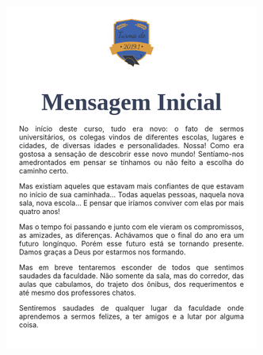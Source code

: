 

<style>

body { 
  background-image: url("../imagens/fundo9.png");
  background-repeat: no-repeat;
  background-attachment: fixed;
  background-position: center; 
}

#example3 {
  border-radius: 6px;
  padding: 25px;
  background-color: white;
  background-repeat: no-repeat;
  background-origin: content-box;
  background-position: center;
}

.alert {
  padding: 20px;
  background-color: #f44336;
  color: white;
}

.closebtn {
  margin-left: 15px;
  color: white;
  font-weight: bold;
  float: right;
  font-size: 22px;
  line-height: 20px;
  cursor: pointer;
  transition: 0.3s;
}

.closebtn:hover {
  color: black;
}
</style>

<link href="https://fonts.googleapis.com/css?family=Dancing+Script&display=swap" rel="stylesheet">

<div id="example3">
<center><img src="../imagens/turma2.png" style="width:20%"/></center>


<center> 


<h1 style="font-family:'Dancing Script', cursive; color:#38425B;"><font size="12"><strong>Mensagem Inicial</strong></font></h1>

<p style="text-align: justify;">

</p>



<p style="text-align: justify;">
No início deste curso, tudo era novo: o fato de sermos universitários, os colegas vindos de diferentes escolas, lugares e cidades, de diversas idades e personalidades. Nossa! Como era gostosa a sensação de descobrir esse novo mundo! Sentíamo-nos amedrontados em pensar se tínhamos ou não feito a escolha do caminho certo.</p>

<p style="text-align: justify;">
Mas existiam aqueles que estavam mais confiantes de que estavam no início de sua caminhada… Todas aquelas pessoas, naquela nova sala, nova escola… E pensar que iríamos conviver com elas por mais quatro anos!</p>

<p style="text-align: justify;">
Mas o tempo foi passando e junto com ele vieram os compromissos, as amizades, as diferenças. Achávamos que o final do ano era um futuro longínquo. Porém esse futuro está se tornando presente. Damos graças a Deus por estarmos nos formando.</p>

<p style="text-align: justify;">
Mas em breve tentaremos esconder de todos que sentimos saudades da faculdade. Não somente da sala, mas do corredor, das aulas que cabulamos, do trajeto dos ônibus, dos requerimentos e até mesmo dos professores chatos.</p>

<p style="text-align: justify;">
Sentiremos saudades de qualquer lugar da faculdade onde aprendemos a sermos felizes, a ter amigos e a lutar por alguma coisa.</p>

</div>


